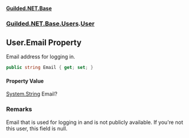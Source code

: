 #### [Guilded.NET.Base](Guilded_NET_Base.md 'Guilded.NET.Base')
### [Guilded.NET.Base.Users](Guilded_NET_Base.md#Guilded_NET_Base_Users 'Guilded.NET.Base.Users').[User](User.md 'Guilded.NET.Base.Users.User')
## User.Email Property
Email address for logging in.  
```csharp
public string Email { get; set; }
```
#### Property Value
[System.String](https://docs.microsoft.com/en-us/dotnet/api/System.String 'System.String')
Email?
### Remarks
Email that is used for logging in and is not publicly available. If you're not this user, this field is null.  

